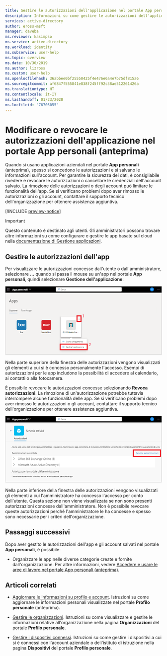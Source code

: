 ```yaml
---
title: Gestire le autorizzazioni dell'applicazione nel portale App personali (anteprima) - Azure Active Directory | Microsoft Docs
description: Informazioni su come gestire le autorizzazioni dell'applicazione per le app basate sul cloud dell'organizzazione nel portale App personali (anteprima).
services: active-directory
author: eross-msft
manager: daveba
ms.reviewer: kasimpso
ms.service: active-directory
ms.workload: identity
ms.subservice: user-help
ms.topic: overview
ms.date: 10/30/2019
ms.author: lizross
ms.custom: user-help
ms.openlocfilehash: 36abbee0bf25550425f4e476e6a4e7b75df815a6
ms.sourcegitcommit: af6847f555841e838f245ff92c38ae512261426a
ms.translationtype: HT
ms.contentlocale: it-IT
ms.lasthandoff: 01/23/2020
ms.locfileid: "76705055"
---
```

# <a name="edit-or-revoke-application-permissions-in-the-my-apps-preview-portal"></a>Modificare o revocare le autorizzazioni dell'applicazione nel portale App personali (anteprima)

Quando si usano applicazioni aziendali nel portale **App personali** (anteprima), spesso si concedono le autorizzazioni e si salvano le informazioni sull'account. Per garantire la sicurezza dei dati, è consigliabile rivedere e revocare le autorizzazioni o cancellare le credenziali dell'account salvato. La rimozione delle autorizzazioni o degli account può limitare le funzionalità dell'app. Se si verificano problemi dopo aver rimosso le autorizzazioni o gli account, contattare il supporto tecnico dell'organizzazione per ottenere assistenza aggiuntiva.

[!INCLUDE [preview-notice](../../../includes/active-directory-end-user-my-apps-and-workspaces.md)]

>[!Important]
>Questo contenuto è destinato agli utenti. Gli amministratori possono trovare altre informazioni su come configurare e gestire le app basate sul cloud nella [documentazione di Gestione applicazioni](https://docs.microsoft.com/azure/active-directory/manage-apps/access-panel-workspaces).

## <a name="manage-app-permissions"></a>Gestire le autorizzazioni dell'app

Per visualizzare le autorizzazioni concesse dall'utente o dall'amministratore, selezionare **...** quando si passa il mouse su un'app nel portale **App personali**, quindi selezionare **Gestione dell'applicazione**:

![Gestire un'applicazione nel portale App personali](media/my-applications-portal-permissions-saved-accounts/manage-your-application.png)

Nella parte superiore della finestra delle autorizzazioni vengono visualizzati gli elementi a cui si è concesso personalmente l'accesso. Esempi di autorizzazioni per le app includono la possibilità di accedere al calendario, ai contatti o alla fotocamera.

È possibile revocare le autorizzazioni concesse selezionando **Revoca autorizzazioni**. La rimozione di un'autorizzazione potrebbe tuttavia interrompere alcune funzionalità delle app. Se si verificano problemi dopo aver rimosso le autorizzazioni o gli account, contattare il supporto tecnico dell'organizzazione per ottenere assistenza aggiuntiva.

![Revocare le autorizzazioni per un'applicazione nel portale App personali](media/my-applications-portal-permissions-saved-accounts/revoke-permissions.png)

Nella parte inferiore della finestra delle autorizzazioni vengono visualizzati gli elementi a cui l'amministratore ha concesso l'accesso per conto dell'utente. Questa sezione non viene visualizzata se non sono presenti autorizzazioni concesse dall'amministratore. Non è possibile revocare queste autorizzazioni perché l'amministratore le ha concesse e spesso sono necessarie per i criteri dell'organizzazione.

## <a name="next-steps"></a>Passaggi successivi

Dopo aver gestito le autorizzazioni dell'app e gli account salvati nel portale **App personali**, è possibile:

- Organizzare le app nelle diverse categorie create e fornite dall'organizzazione. Per altre informazioni, vedere [Accedere e usare le aree di lavoro nel portale App personali (anteprima)](my-applications-portal-workspaces.md).

## <a name="related-articles"></a>Articoli correlati

- [Aggiornare le informazioni su profilo e account](my-account-portal-overview.md). Istruzioni su come aggiornare le informazioni personali visualizzate nel portale **Profilo personale** (anteprima).

- [Gestire le organizzazioni](my-account-portal-organizations-page.md). Istruzioni su come visualizzare e gestire le informazioni relative all'organizzazione nella pagina **Organizzazioni** del portale **Profilo personale**.

- [Gestire i dispositivi connessi](my-account-portal-devices-page.md). Istruzioni su come gestire i dispositivi a cui si è connessi con l'account aziendale o dell'istituto di istruzione nella pagina **Dispositivi** del portale **Profilo personale**.